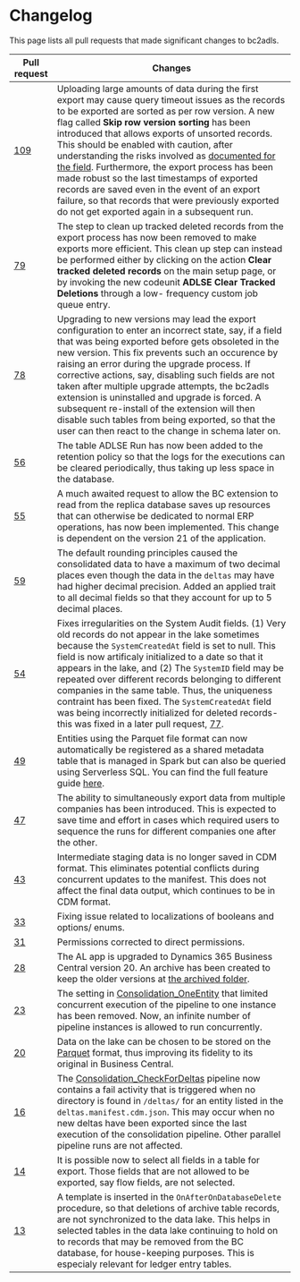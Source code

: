 # Changelog

This page lists all pull requests that made significant changes to bc2adls.

Pull request | Changes
--------------- | ---
[109](https://github.com/microsoft/bc2adls/pull/109) | Uploading large amounts of data during the first export may cause query timeout issues as the records to be exported are sorted as per row version. A new flag called **Skip row version sorting** has been introduced that allows exports of unsorted records. This should be enabled with caution, after understanding the risks involved as [documented for the field](/.assets/Setup.md). Furthermore, the export process has been made robust so the last timestamps of exported records are saved even in the event of an export failure, so that records that were previously exported do not get exported again in a subsequent run.
[79](https://github.com/microsoft/bc2adls/pull/79) | The step to clean up tracked deleted records from the export process has now been removed to make exports more efficient. This clean up step can instead be performed either by clicking on the action **Clear tracked deleted records** on the main setup page, or by invoking the new codeunit **ADLSE Clear Tracked Deletions** through a low- frequency custom job queue entry.
[78](https://github.com/microsoft/bc2adls/pull/78) | Upgrading to new versions may lead the export configuration to enter an incorrect state, say, if a field that was being exported before gets obsoleted in the new version. This fix prevents such an occurence by raising an error during the upgrade process. If corrective actions, say, disabling such fields are not taken after multiple upgrade attempts, the bc2adls extension is uninstalled and upgrade is forced. A subsequent re-install of the extension will then disable such tables from being exported, so that the user can then react to the change in schema later on.     
[56](https://github.com/microsoft/bc2adls/pull/56) | The table ADLSE Run has now been added to the retention policy so that the logs for the executions can be cleared periodically, thus taking up less space in the database.
[55](https://github.com/microsoft/bc2adls/pull/55) | A much awaited request to allow the BC extension to read from the replica database saves up resources that can otherwise be dedicated to normal ERP operations, has now been implemented. This change is dependent on the version 21 of the application.
[59](https://github.com/microsoft/bc2adls/pull/59) | The default rounding principles caused the consolidated data to have a maximum of two decimal places even though the data in the `deltas` may have had higher decimal precision. Added an applied trait to all decimal fields so that they account for up to 5 decimal places. 
[54](https://github.com/microsoft/bc2adls/pull/54) | Fixes irregularities on the System Audit fields. (1) Very old records do not appear in the lake sometimes because the `SystemCreatedAt` field is set to null. This field is now artificaly initialized to a date so that it appears in the lake, and (2) The `SystemID` field may be repeated over different records belonging to different companies in the same table. Thus, the uniqueness contraint has been fixed. The `SystemCreatedAt` field was being incorrectly initialized for deleted records- this was fixed in a later pull request, [77](https://github.com/microsoft/bc2adls/pull/77). 
[49](https://github.com/microsoft/bc2adls/pull/49) | Entities using the Parquet file format can now automatically be registered as a shared metadata table that is managed in Spark but can also be queried using Serverless SQL. You can find the full feature guide [here](/.assets/SharedMetadataTables.md).
[47](https://github.com/microsoft/bc2adls/pull/47) | The ability to simultaneously export data from multiple companies has been introduced. This is expected to save time and effort in cases which required users to sequence the runs for different companies one after the other.  
[43](https://github.com/microsoft/bc2adls/pull/43) | Intermediate staging data is no longer saved in CDM format. This eliminates potential conflicts during concurrent updates to the manifest. This does not affect the final data output, which continues to be in CDM format.
[33](https://github.com/microsoft/bc2adls/pull/33) | Fixing issue related to localizations of booleans and options/ enums. 
[31](https://github.com/microsoft/bc2adls/pull/31) | Permissions corrected to direct permissions.
[28](https://github.com/microsoft/bc2adls/pull/28) | The AL app is upgraded to Dynamics 365 Business Central version 20. An archive has been created to keep the older versions at [the archived folder](/archived/).
[23](https://github.com/microsoft/bc2adls/pull/23) | The setting in [Consolidation_OneEntity](/synapse/pipeline/Consolidation_OneEntity.json) that limited concurrent execution of the pipeline to one instance has been removed. Now, an infinite number of pipeline instances is allowed to run concurrently. 
[20](https://github.com/microsoft/bc2adls/pull/20) | Data on the lake can be chosen to be stored on the [Parquet](https://docs.microsoft.com/en-us/azure/data-factory/format-parquet) format, thus improving its fidelity to its original in Business Central.
[16](https://github.com/microsoft/bc2adls/pull/16) | The [Consolidation_CheckForDeltas](/synapse/pipeline/Consolidation_CheckForDeltas.json) pipeline now contains a fail activity that is triggered when no directory is found in `/deltas/` for an entity listed in the `deltas.manifest.cdm.json`. This may occur when no new deltas have been exported since the last execution of the consolidation pipeline. Other parallel pipeline runs are not affected.
[14](https://github.com/microsoft/bc2adls/pull/14) | It is possible now to select all fields in a table for export. Those fields that are not allowed to be exported, say flow fields, are not selected.
[13](https://github.com/microsoft/bc2adls/pull/13) | A template is inserted in the `OnAfterOnDatabaseDelete` procedure, so that deletions of archive table records, are not synchronized to the data lake. This helps in selected tables in the data lake continuing to hold on to records that may be removed from the BC database, for house-keeping purposes. This is especialy relevant for ledger entry tables.
